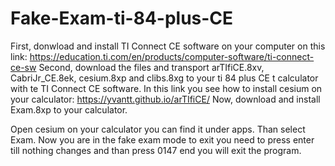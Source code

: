 # Fake-Exam-ti-84-plus-CE
First, donwload and install TI Connect CE software on your computer on this link: https://education.ti.com/en/products/computer-software/ti-connect-ce-sw
Second, download the files and transport arTIfiCE.8xv, CabriJr_CE.8ek, cesium.8xp and clibs.8xg to your ti 84 plus CE t calculator with te TI Connect CE software. In this link you see how to install cesium on your calculator: https://yvantt.github.io/arTIfiCE/
Now, download and install Exam.8xp to your calculator.


Open cesium on your calculator you can find it under apps.
Than select Exam.
Now you are in the fake exam mode to exit you need to press enter till nothing changes and than press 0147 end you will exit the program.
